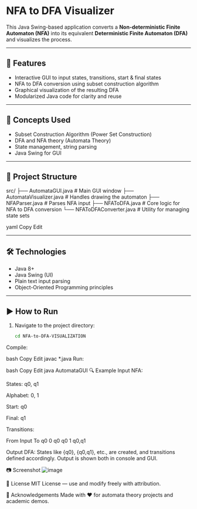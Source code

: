 # NFA to DFA Visualizer

This Java Swing-based application converts a **Non-deterministic Finite Automaton (NFA)** into its equivalent **Deterministic Finite Automaton (DFA)** and visualizes the process.

---

## 🎯 Features

- Interactive GUI to input states, transitions, start & final states
- NFA to DFA conversion using subset construction algorithm
- Graphical visualization of the resulting DFA
- Modularized Java code for clarity and reuse

---

## 🧠 Concepts Used

- Subset Construction Algorithm (Power Set Construction)
- DFA and NFA theory (Automata Theory)
- State management, string parsing
- Java Swing for GUI

---

## 📁 Project Structure

src/
├── AutomataGUI.java # Main GUI window
├── AutomataVisualizer.java # Handles drawing the automaton
├── NFAParser.java # Parses NFA input
├── NFAToDFA.java # Core logic for NFA to DFA conversion
└── NFAToDFAConverter.java # Utility for managing state sets

yaml
Copy
Edit

---

## 🛠️ Technologies

- Java 8+
- Java Swing (UI)
- Plain text input parsing
- Object-Oriented Programming principles

---

## ▶️ How to Run

1. Navigate to the project directory:
   ```bash
   cd NFA-to-DFA-VISUALIZATION
Compile:

bash
Copy
Edit
javac *.java
Run:

bash
Copy
Edit
java AutomataGUI
🔍 Example
Input NFA:

States: q0, q1

Alphabet: 0, 1

Start: q0

Final: q1

Transitions:

From	Input	To
q0	0	q0
q0	1	q0,q1

Output DFA:
States like {q0}, {q0,q1}, etc., are created, and transitions defined accordingly. Output is shown both in console and GUI.

📷 Screenshot
![image](https://github.com/user-attachments/assets/44c64ad9-5edb-45ec-8eea-c4046ede9457)



📄 License
MIT License — use and modify freely with attribution.

🙌 Acknowledgements
Made with ❤️ for automata theory projects and academic demos.
